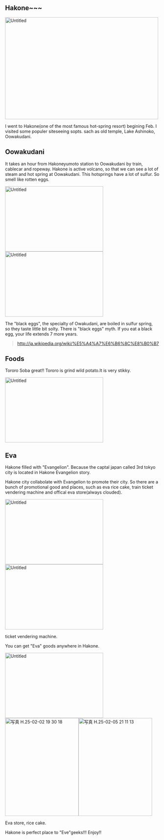 ## Hakone~~~
<a href="http://www.flickr.com/photos/kyagyao/8464254607/" title="Untitled by kyagyao, on Flickr"><img src="http://farm9.staticflickr.com/8085/8464254607_e2834f8f2b.jpg" width="500" height="333" alt="Untitled"></a>

I went to Hakone(one of the most famous hot-spring resort) begining Feb.
I visited some populer siteseeing sopts. sach as  old temple, Lake Ashinoko, Oowakudani.


## Oowakudani
It takes an hour from Hakoneyumoto station to Oowakudani by train, cablecar and ropeway.
Hakone is active volcano, so that we can see a lot of steam and hot spring at Oowakudani.
This hotsprings have a lot of sulfur. So smell like rotten eggs.


<a href="http://www.flickr.com/photos/kyagyao/8464256289/" title="Untitled by kyagyao, on Flickr"><img src="http://farm9.staticflickr.com/8365/8464256289_1a444160ee_n.jpg" width="320" height="213" alt="Untitled"></a>
<a href="http://www.flickr.com/photos/kyagyao/8464255189/" title="Untitled by kyagyao, on Flickr"><img src="http://farm9.staticflickr.com/8093/8464255189_694f0befa4_n.jpg" width="320" height="213" alt="Untitled"></a>

The "black eggs", the specialty of Owakudani, are boiled in sulfur spring,  
so they taste little bit solty.
There is "black eggs"  myth. If you eat a black egg, your life extends 7 more years.

> http://ja.wikipedia.org/wiki/%E5%A4%A7%E6%B6%8C%E8%B0%B7

## Foods
Tororo Soba great!!
Tororo is grind wild potato.It is very stikky.

<a href="http://www.flickr.com/photos/kyagyao/8465345766/" title="Untitled by kyagyao, on Flickr"><img src="http://farm9.staticflickr.com/8226/8465345766_04cbf546fe_n.jpg" width="320" height="213" alt="Untitled"></a>


## Eva
Hakone filled with "Evangelion".
Because the captal japan called 3rd tokyo city is located in Hakone Evangelion story.


Hakone city collabolate with Evangelion to promote their city.
So there are a bunch of promotional good and places, such as eva rice cake, train ticket vendering machine and offical eva store(always clouded).

<a href="http://www.flickr.com/photos/kyagyao/8464251169/" title="Untitled by kyagyao, on Flickr"><img src="http://farm9.staticflickr.com/8094/8464251169_6df9dcac1e_n.jpg" width="320" height="213" alt="Untitled"></a><a href="http://www.flickr.com/photos/kyagyao/8464251899/" title="Untitled by kyagyao, on Flickr"><img src="http://farm9.staticflickr.com/8382/8464251899_45c013cfc3_n.jpg" width="320" height="213" alt="Untitled"></a>

ticket vendering machine.

You can get "Eva" goods anywhere in Hakone.

<a href="http://www.flickr.com/photos/kyagyao/8465344448/" title="Untitled by kyagyao, on Flickr"><img src="http://farm9.staticflickr.com/8105/8465344448_30f7154fb8_n.jpg" width="320" height="213" alt="Untitled"></a><a href="http://www.flickr.com/photos/kyagyao/8472839886/" title="写真 H.25-02-02 19 30 18 by kyagyao, on Flickr"><img src="http://farm9.staticflickr.com/8248/8472839886_f24b941771_n.jpg" width="240" height="320" alt="写真 H.25-02-02 19 30 18"></a><a href="http://www.flickr.com/photos/kyagyao/8472839626/" title="写真 H.25-02-05 21 11 13 by kyagyao, on Flickr"><img src="http://farm9.staticflickr.com/8530/8472839626_dc9f1c19af_n.jpg" width="240" height="320" alt="写真 H.25-02-05 21 11 13"></a>

Eva store, rice cake.

Hakone is perfect place to "Eve"geeks!!! Enjoy!!
